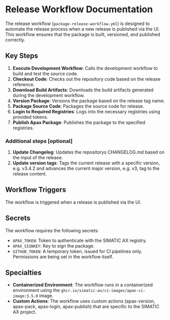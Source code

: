 # Release Workflow Documentation

The release workflow (`package-release-workflow.yml`) is designed to automate the release process when a new release is published via the UI. This workflow ensures that the package is built, versioned, and published correctly.

## Key Steps

1. **Execute Development Workflow**: Calls the development workflow to build and test the source code.
2. **Checkout Code**: Checks out the repository code based on the release reference.
3. **Download Build Artifacts**: Downloads the build artifacts generated during the development workflow.
4. **Version Package**: Versions the package based on the release tag name.
5. **Package Source Code**: Packages the source code for release.
6. **Login to Required Registries**: Logs into the necessary registries using provided tokens.
7. **Publish Apax Package**: Publishes the package to the specified registries.

### Additional steps [optional]
1. **Update Changelog**: Updates the repositorys CHANGELOG.md based on the input of the release.
2. **Update version tags**: Tags the current release with a specific version, e.g. v3.4.2 and advances the current major version, e.g. v3, tag to the release content.

## Workflow Triggers

The workflow is triggered when a release is published via the UI.

## Secrets

The workflow requires the following secrets:
- `APAX_TOKEN`: Token to authenticate with the SIMATIC AX registry.
- `APAX_SIGNKEY`: Key to sign the package.
- `GITHUB_TOKEN`: A temporary token, issued for CI pipelines only. Permissions are being set in the workflow itself.

## Specialties

- **Containerized Environment**: The workflow runs in a containerized environment using the `ghcr.io/simatic-ax/ci-images/apax-ci-image:3.5.0` image.
- **Custom Actions**: The workflow uses custom actions (apax-version, apax-pack, apax-login, apax-publish) that are specific to the SIMATIC AX project.